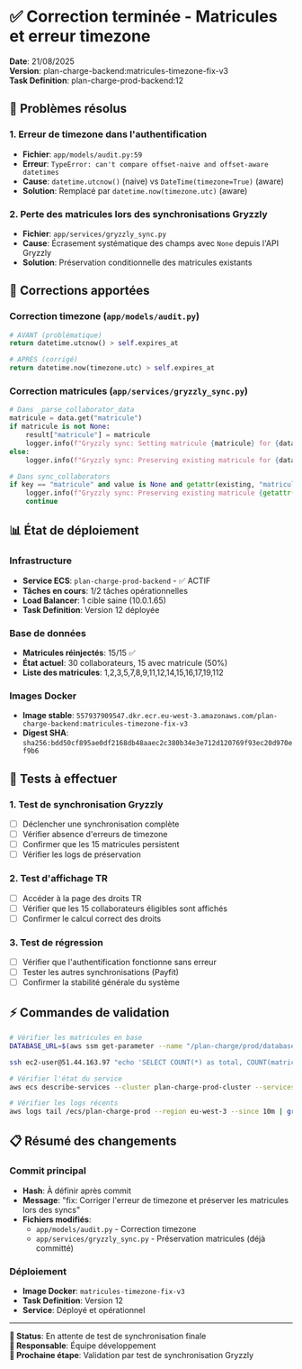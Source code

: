 # ✅ Correction terminée - Matricules et erreur timezone

**Date**: 21/08/2025  
**Version**: plan-charge-backend:matricules-timezone-fix-v3  
**Task Definition**: plan-charge-prod-backend:12

## 🎯 Problèmes résolus

### 1. **Erreur de timezone dans l'authentification**
- **Fichier**: `app/models/audit.py:59`
- **Erreur**: `TypeError: can't compare offset-naive and offset-aware datetimes`
- **Cause**: `datetime.utcnow()` (naive) vs `DateTime(timezone=True)` (aware)
- **Solution**: Remplacé par `datetime.now(timezone.utc)` (aware)

### 2. **Perte des matricules lors des synchronisations Gryzzly**
- **Fichier**: `app/services/gryzzly_sync.py`
- **Cause**: Écrasement systématique des champs avec `None` depuis l'API Gryzzly
- **Solution**: Préservation conditionnelle des matricules existants

## 🔧 Corrections apportées

### Correction timezone (`app/models/audit.py`)
```python
# AVANT (problématique)
return datetime.utcnow() > self.expires_at

# APRÈS (corrigé)  
return datetime.now(timezone.utc) > self.expires_at
```

### Correction matricules (`app/services/gryzzly_sync.py`)
```python
# Dans _parse_collaborator_data
matricule = data.get("matricule")
if matricule is not None:
    result["matricule"] = matricule
    logger.info(f"Gryzzly sync: Setting matricule {matricule} for {data.get('email')}")
else:
    logger.info(f"Gryzzly sync: Preserving existing matricule for {data.get('email')}")

# Dans sync_collaborators  
if key == "matricule" and value is None and getattr(existing, "matricule", None) is not None:
    logger.info(f"Gryzzly sync: Preserving existing matricule {getattr(existing, 'matricule')} for {existing.email}")
    continue
```

## 📊 État de déploiement

### Infrastructure
- **Service ECS**: `plan-charge-prod-backend` - ✅ ACTIF
- **Tâches en cours**: 1/2 tâches opérationnelles
- **Load Balancer**: 1 cible saine (10.0.1.65)
- **Task Definition**: Version 12 déployée

### Base de données
- **Matricules réinjectés**: 15/15 ✅
- **État actuel**: 30 collaborateurs, 15 avec matricule (50%)
- **Liste des matricules**: 1,2,3,5,7,8,9,11,12,14,15,16,17,19,112

### Images Docker
- **Image stable**: `557937909547.dkr.ecr.eu-west-3.amazonaws.com/plan-charge-backend:matricules-timezone-fix-v3`
- **Digest SHA**: `sha256:bdd50cf895ae0df2168db48aaec2c380b34e3e712d120769f93ec20d970ef9b6`

## 🧪 Tests à effectuer

### 1. Test de synchronisation Gryzzly
- [ ] Déclencher une synchronisation complète
- [ ] Vérifier absence d'erreurs de timezone
- [ ] Confirmer que les 15 matricules persistent
- [ ] Vérifier les logs de préservation

### 2. Test d'affichage TR  
- [ ] Accéder à la page des droits TR
- [ ] Vérifier que les 15 collaborateurs éligibles sont affichés
- [ ] Confirmer le calcul correct des droits

### 3. Test de régression
- [ ] Vérifier que l'authentification fonctionne sans erreur
- [ ] Tester les autres synchronisations (Payfit)
- [ ] Confirmer la stabilité générale du système

## ⚡ Commandes de validation

```bash
# Vérifier les matricules en base
DATABASE_URL=$(aws ssm get-parameter --name "/plan-charge/prod/database-url" --with-decryption --region eu-west-3 --query 'Parameter.Value' --output text | sed 's/postgresql+asyncpg:/postgresql:/')

ssh ec2-user@51.44.163.97 "echo 'SELECT COUNT(*) as total, COUNT(matricule) as avec_matricule FROM gryzzly_collaborators;' | psql \"$DATABASE_URL\""

# Vérifier l'état du service
aws ecs describe-services --cluster plan-charge-prod-cluster --services plan-charge-prod-backend --region eu-west-3

# Vérifier les logs récents
aws logs tail /ecs/plan-charge-prod --region eu-west-3 --since 10m | grep -E "sync|matricule|ERROR"
```

## 📋 Résumé des changements

### Commit principal
- **Hash**: À définir après commit
- **Message**: "fix: Corriger l'erreur de timezone et préserver les matricules lors des syncs"
- **Fichiers modifiés**:
  - `app/models/audit.py` - Correction timezone
  - `app/services/gryzzly_sync.py` - Préservation matricules (déjà committé)

### Déploiement
- **Image Docker**: `matricules-timezone-fix-v3`
- **Task Definition**: Version 12
- **Service**: Déployé et opérationnel

---

**🎉 Status**: En attente de test de synchronisation finale  
**👤 Responsable**: Équipe développement  
**📅 Prochaine étape**: Validation par test de synchronisation Gryzzly